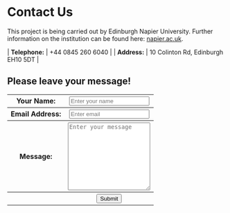 # Contact Us

This project is being carried out by Edinburgh Napier University. Further information on the institution can be found here: [napier.ac.uk](https://www.napier.ac.uk/).

| **Telephone:** | +44 0845 260 6040 |
| **Address:** | 10 Colinton Rd, Edinburgh EH10 5DT |

## Please leave your message!

<table>
<form
  action="https://getform.io/f/f2740157-7667-44a0-a878-3466ac0bb51a"
  method="POST"
>
  <label>
    <tr>
            <th>Your Name:</th>
            <th><input type="text" cols="51" name="name" class="form-control" id="InputName" placeholder="Enter your name" required="required"></th>
    </tr>
  </label>
  <label>
    <tr>
        <th>Email Address:</th>
        <th><input type="email" cols="51" name="email" class="form-control" id="InputEmail" aria-describedby="emailHelp" placeholder="Enter email"></th>
    </tr>
  </label>
  <label>
    <tr>
        <th>Message:</th>
        <!-- <th><input type="text" name="message" class="form-control" id="InputMessage" placeholder="Enter your message"></th> -->
        <th><textarea rows="10" cols="21" name="message" class="form-control" id="InputMessage" placeholder="Enter your message"></textarea></th>
    </tr>
  </label>
    <th></th><th><input type="submit" value="Submit"></th>
</form>
</table>

